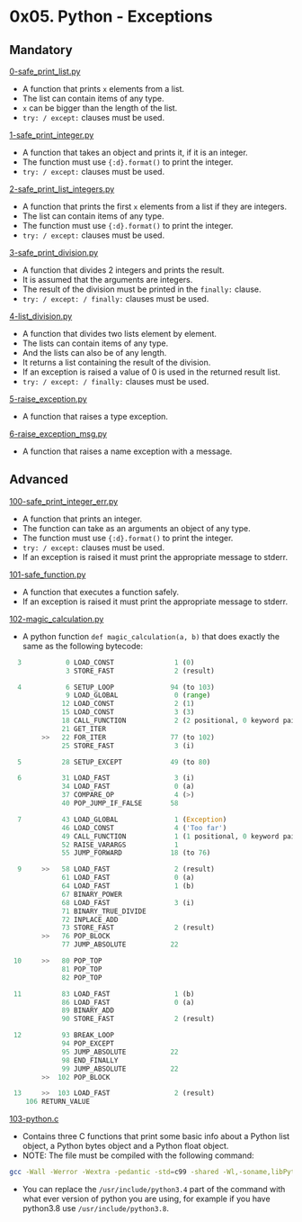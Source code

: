 # 0x05. Python - Exceptions

## Mandatory

[0-safe_print_list.py](./0-safe_print_list.py)

- A function that prints `x` elements from a list.
- The list can contain items of any type.
- `x` can be bigger than the length of the list.
- `try: / except:` clauses must be used.

[1-safe_print_integer.py](./1-safe_print_integer.py)

- A function that takes an object and prints it, if it is an integer.
- The function must use `{:d}.format()` to print the integer.
- `try: / except:` clauses must be used.

[2-safe_print_list_integers.py](./2-safe_print_list_integers.py)

- A function that prints the first `x` elements from a list if they are
  integers.
- The list can contain items of any type.
- The function must use `{:d}.format()` to print the integer.
- `try: / except:` clauses must be used.

[3-safe_print_division.py](./3-safe_print_division.py)

- A function that divides 2 integers and prints the result.
- It is assumed that the arguments are integers.
- The result of the division must be printed in the `finally:` clause.
- `try: / except: / finally:` clauses must be used.

[4-list_division.py](./4-list_division.py)

- A function that divides two lists element by element.
- The lists can contain items of any type.
- And the lists can also be of any length.
- It returns a list containing the result of the division.
- If an exception is raised a value of 0 is used in the returned result list.
- `try: / except: / finally:` clauses must be used.

[5-raise_exception.py](./5-raise_exception.py)

- A function that raises a type exception.

[6-raise_exception_msg.py](./6-raise_exception_msg.py)

- A function that raises a name exception with a message.

## Advanced

[100-safe_print_integer_err.py](./100-safe_print_integer_err.py)

- A function that prints an integer.
- The function can take as an arguments an object of any type.
- The function must use `{:d}.format()` to print the integer.
- `try: / except:` clauses must be used.
- If an exception is raised it must print the appropriate message to stderr.

[101-safe_function.py](./101-safe_function.py)

- A function that executes a function safely.
- If an exception is raised it must print the appropriate message to stderr.

[102-magic_calculation.py](./102-magic_calculation.py)

- A python function `def magic_calculation(a, b)` that does exactly the same
  as the following bytecode:

```python
  3           0 LOAD_CONST               1 (0)
              3 STORE_FAST               2 (result)

  4           6 SETUP_LOOP              94 (to 103)
              9 LOAD_GLOBAL              0 (range)
             12 LOAD_CONST               2 (1)
             15 LOAD_CONST               3 (3)
             18 CALL_FUNCTION            2 (2 positional, 0 keyword pair)
             21 GET_ITER
        >>   22 FOR_ITER                77 (to 102)
             25 STORE_FAST               3 (i)

  5          28 SETUP_EXCEPT            49 (to 80)

  6          31 LOAD_FAST                3 (i)
             34 LOAD_FAST                0 (a)
             37 COMPARE_OP               4 (>)
             40 POP_JUMP_IF_FALSE       58

  7          43 LOAD_GLOBAL              1 (Exception)
             46 LOAD_CONST               4 ('Too far')
             49 CALL_FUNCTION            1 (1 positional, 0 keyword pair)
             52 RAISE_VARARGS            1
             55 JUMP_FORWARD            18 (to 76)

  9     >>   58 LOAD_FAST                2 (result)
             61 LOAD_FAST                0 (a)
             64 LOAD_FAST                1 (b)
             67 BINARY_POWER
             68 LOAD_FAST                3 (i)
             71 BINARY_TRUE_DIVIDE
             72 INPLACE_ADD
             73 STORE_FAST               2 (result)
        >>   76 POP_BLOCK
             77 JUMP_ABSOLUTE           22

 10     >>   80 POP_TOP
             81 POP_TOP
             82 POP_TOP

 11          83 LOAD_FAST                1 (b)
             86 LOAD_FAST                0 (a)
             89 BINARY_ADD
             90 STORE_FAST               2 (result)

 12          93 BREAK_LOOP
             94 POP_EXCEPT
             95 JUMP_ABSOLUTE           22
             98 END_FINALLY
             99 JUMP_ABSOLUTE           22
        >>  102 POP_BLOCK

 13     >>  103 LOAD_FAST                2 (result)
    106 RETURN_VALUE
```

[103-python.c](./103-python.c)

- Contains three C functions that print some basic info about a Python list
  object, a Python bytes object and a Python float object.
- NOTE: The file must be compiled with the following command:

```sh
gcc -Wall -Werror -Wextra -pedantic -std=c99 -shared -Wl,-soname,libPython.so -o libPython.so -fPIC -I/usr/include/python3.4 103-python.c
```

- You can replace the `/usr/include/python3.4` part of the command with what
  ever version of python you are using, for example if you have python3.8 use
  `/usr/include/python3.8`.
